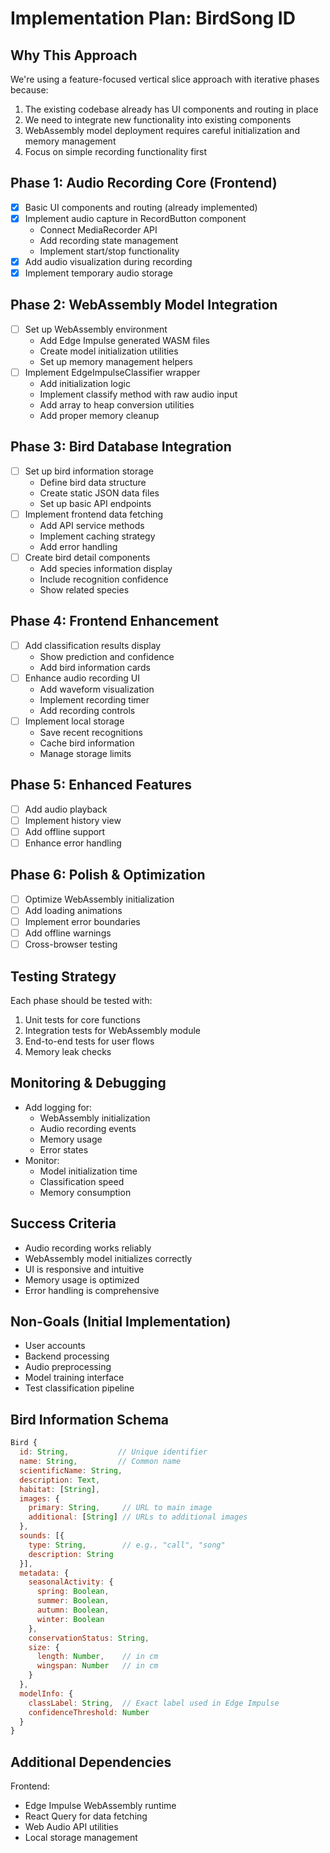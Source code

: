 # Implementation Plan: BirdSong ID

## Why This Approach

We're using a feature-focused vertical slice approach with iterative phases because:

1. The existing codebase already has UI components and routing in place
2. We need to integrate new functionality into existing components
3. WebAssembly model deployment requires careful initialization and memory management
4. Focus on simple recording functionality first

## Phase 1: Audio Recording Core (Frontend)

- [x] Basic UI components and routing (already implemented)
- [x] Implement audio capture in RecordButton component
  - Connect MediaRecorder API
  - Add recording state management
  - Implement start/stop functionality
- [x] Add audio visualization during recording
- [x] Implement temporary audio storage

## Phase 2: WebAssembly Model Integration

- [ ] Set up WebAssembly environment
  - Add Edge Impulse generated WASM files
  - Create model initialization utilities
  - Set up memory management helpers
- [ ] Implement EdgeImpulseClassifier wrapper
  - Add initialization logic
  - Implement classify method with raw audio input
  - Add array to heap conversion utilities
  - Add proper memory cleanup

## Phase 3: Bird Database Integration

- [ ] Set up bird information storage
  - Define bird data structure
  - Create static JSON data files
  - Set up basic API endpoints
- [ ] Implement frontend data fetching
  - Add API service methods
  - Implement caching strategy
  - Add error handling
- [ ] Create bird detail components
  - Add species information display
  - Include recognition confidence
  - Show related species

## Phase 4: Frontend Enhancement

- [ ] Add classification results display
  - Show prediction and confidence
  - Add bird information cards
- [ ] Enhance audio recording UI
  - Add waveform visualization
  - Implement recording timer
  - Add recording controls
- [ ] Implement local storage
  - Save recent recognitions
  - Cache bird information
  - Manage storage limits

## Phase 5: Enhanced Features

- [ ] Add audio playback
- [ ] Implement history view
- [ ] Add offline support
- [ ] Enhance error handling

## Phase 6: Polish & Optimization

- [ ] Optimize WebAssembly initialization
- [ ] Add loading animations
- [ ] Implement error boundaries
- [ ] Add offline warnings
- [ ] Cross-browser testing

## Testing Strategy

Each phase should be tested with:

1. Unit tests for core functions
2. Integration tests for WebAssembly module
3. End-to-end tests for user flows
4. Memory leak checks

## Monitoring & Debugging

- Add logging for:
  - WebAssembly initialization
  - Audio recording events
  - Memory usage
  - Error states
- Monitor:
  - Model initialization time
  - Classification speed
  - Memory consumption

## Success Criteria

- Audio recording works reliably
- WebAssembly model initializes correctly
- UI is responsive and intuitive
- Memory usage is optimized
- Error handling is comprehensive

## Non-Goals (Initial Implementation)

- User accounts
- Backend processing
- Audio preprocessing
- Model training interface
- Test classification pipeline

## Bird Information Schema

```javascript
Bird {
  id: String,           // Unique identifier
  name: String,         // Common name
  scientificName: String,
  description: Text,
  habitat: [String],
  images: {
    primary: String,     // URL to main image
    additional: [String] // URLs to additional images
  },
  sounds: [{
    type: String,        // e.g., "call", "song"
    description: String
  }],
  metadata: {
    seasonalActivity: {
      spring: Boolean,
      summer: Boolean,
      autumn: Boolean,
      winter: Boolean
    },
    conservationStatus: String,
    size: {
      length: Number,    // in cm
      wingspan: Number   // in cm
    }
  },
  modelInfo: {
    classLabel: String,  // Exact label used in Edge Impulse
    confidenceThreshold: Number
  }
}
```

## Additional Dependencies

Frontend:

- Edge Impulse WebAssembly runtime
- React Query for data fetching
- Web Audio API utilities
- Local storage management
